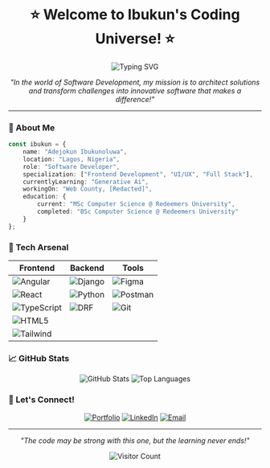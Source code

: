 <div align="center">
  
# ⭐ Welcome to Ibukun's Coding Universe! ⭐

</div>

<div align="center">
  
![Typing SVG](https://readme-typing-svg.demolab.com?font=Fira+Code&pause=1000&color=6AD3F7&center=true&vCenter=true&width=435&lines=Frontend+Developer;Angular+Specialist;Python+%2B+Django+Developer;Learning+Never+Stops!)

*"In the world of Software Development, my mission is to architect solutions and transform challenges into innovative software that makes a difference!"*

</div>

---

### 💫 About Me
```typescript
const ibukun = {
    name: "Adejokun Ibukunoluwa",
    location: "Lagos, Nigeria",
    role: "Software Developer",
    specialization: ["Frontend Development", "UI/UX", "Full Stack"],
    currentlyLearning: "Generative Ai",
    workingOn: "Web County, [Redacted]",
    education: {
        current: "MSc Computer Science @ Redeemers University",
        completed: "BSc Computer Science @ Redeemers University"
    }
};
```

### 🔮 Tech Arsenal

<div align="center">

| Frontend | Backend | Tools |
|----------|---------|-------|
| ![Angular](https://img.shields.io/badge/Angular-DD0031?style=for-the-badge&logo=angular&logoColor=white) | ![Django](https://img.shields.io/badge/Django-092E20?style=for-the-badge&logo=django&logoColor=white) | ![Figma](https://img.shields.io/badge/Figma-F24E1E?style=for-the-badge&logo=figma&logoColor=white) |
| ![React](https://img.shields.io/badge/React-20232A?style=for-the-badge&logo=react&logoColor=61DAFB) | ![Python](https://img.shields.io/badge/Python-3776AB?style=for-the-badge&logo=python&logoColor=white) | ![Postman](https://img.shields.io/badge/Postman-FF6C37?style=for-the-badge&logo=postman&logoColor=white) |
| ![TypeScript](https://img.shields.io/badge/TypeScript-007ACC?style=for-the-badge&logo=typescript&logoColor=white) | ![DRF](https://img.shields.io/badge/DRF-092E20?style=for-the-badge&logo=django&logoColor=white) | ![Git](https://img.shields.io/badge/Git-F05032?style=for-the-badge&logo=git&logoColor=white) |
| ![HTML5](https://img.shields.io/badge/HTML5-E34F26?style=for-the-badge&logo=html5&logoColor=white) | | |
| ![Tailwind](https://img.shields.io/badge/Tailwind_CSS-38B2AC?style=for-the-badge&logo=tailwind-css&logoColor=white) | | |

</div>

### 📈 GitHub Stats

<div align="center">
  
![GitHub Stats](https://github-readme-stats.vercel.app/api?username=IAdejokun&show_icons=true&theme=tokyonight)
![Top Languages](https://github-readme-stats.vercel.app/api/top-langs/?username=IAdejokun&layout=compact&theme=tokyonight)

</div>

### 🤝 Let's Connect!

<div align="center">
  
[![Portfolio](https://img.shields.io/badge/Portfolio-000000?style=for-the-badge&logo=About.me&logoColor=white)](https://adejokunsporfolio.framer.website/)
[![LinkedIn](https://img.shields.io/badge/LinkedIn-0077B5?style=for-the-badge&logo=linkedin&logoColor=white)](https://www.linkedin.com/in/adejokun-ibukunoluwa)
[![Email](https://img.shields.io/badge/Email-D14836?style=for-the-badge&logo=gmail&logoColor=white)](mailto:adejokunibk@gmail.com)

</div>

---

<div align="center">
  
*"The code may be strong with this one, but the learning never ends!"*

![Visitor Count](https://profile-counter.glitch.me/IAdejokun/count.svg)
